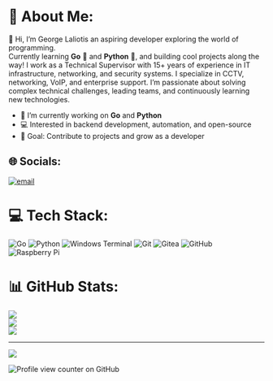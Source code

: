 # 💫 About Me:
👋 Hi, I’m George Laliotis an aspiring developer exploring the world of programming.  
Currently learning **Go** 🐹 and **Python** 🐍, and building cool projects along the way!
I work as a Technical Supervisor with 15+ years of experience in IT infrastructure, networking, and security systems. I specialize in CCTV, networking, VoIP, and enterprise support. I’m passionate about solving complex technical challenges, leading teams, and continuously learning new technologies. 

- 🌱 I’m currently working on **Go** and **Python**
- 💻 Interested in backend development, automation, and open-source
- 🎯 Goal: Contribute to projects and grow as a developer

## 🌐 Socials:
[![email](https://img.shields.io/badge/Email-D14836?logo=gmail&logoColor=white)](mailto:giorgoslaliotis@gmail.com) 

# 💻 Tech Stack:
![Go](https://img.shields.io/badge/go-%2300ADD8.svg?style=for-the-badge&logo=go&logoColor=white) ![Python](https://img.shields.io/badge/python-3670A0?style=for-the-badge&logo=python&logoColor=ffdd54) ![Windows Terminal](https://img.shields.io/badge/Windows%20Terminal-%234D4D4D.svg?style=for-the-badge&logo=windows-terminal&logoColor=white) ![Git](https://img.shields.io/badge/git-%23F05033.svg?style=for-the-badge&logo=git&logoColor=white) ![Gitea](https://img.shields.io/badge/Gitea-34495E?style=for-the-badge&logo=gitea&logoColor=5D9425) ![GitHub](https://img.shields.io/badge/github-%23121011.svg?style=for-the-badge&logo=github&logoColor=white) ![Raspberry Pi](https://img.shields.io/badge/-Raspberry_Pi-C51A4A?style=for-the-badge&logo=Raspberry-Pi)
# 📊 GitHub Stats:
![](https://github-readme-stats.vercel.app/api?username=g-laliotis&theme=dark&hide_border=false&include_all_commits=false&count_private=false)<br/>
![](https://nirzak-streak-stats.vercel.app/?user=g-laliotis&theme=dark&hide_border=false)<br/>
![](https://github-readme-stats.vercel.app/api/top-langs/?username=g-laliotis&theme=dark&hide_border=false&include_all_commits=false&count_private=false&layout=compact)

---
[![](https://visitcount.itsvg.in/api?id=g-laliotis&icon=0&color=0)](https://visitcount.itsvg.in)

![Profile view counter on GitHub](https://komarev.com/ghpvc/?username=g-laliotis)
